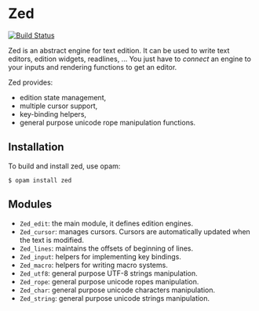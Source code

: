 Zed
===

[![Build Status](https://travis-ci.org/ocaml-community/zed.svg?branch=master)](https://travis-ci.org/ocaml-community/zed)

Zed is an abstract engine for text edition. It can be used to write
text editors, edition widgets, readlines, ... You just have to
_connect_ an engine to your inputs and rendering functions to get an
editor.

Zed provides:

* edition state management,
* multiple cursor support,
* key-binding helpers,
* general purpose unicode rope manipulation functions.

Installation
------------

To build and install zed, use opam:

    $ opam install zed

Modules
-------

* `Zed_edit`: the main module, it defines edition engines.
* `Zed_cursor`: manages cursors. Cursors are automatically updated
  when the text is modified.
* `Zed_lines`: maintains the offsets of beginning of lines.
* `Zed_input`: helpers for implementing key bindings.
* `Zed_macro`: helpers for writing macro systems.
* `Zed_utf8`: general purpose UTF-8 strings manipulation.
* `Zed_rope`: general purpose unicode ropes manipulation.
* `Zed_char`: general purpose unicode characters manipulation.
* `Zed_string`: general purpose unicode strings manipulation.
